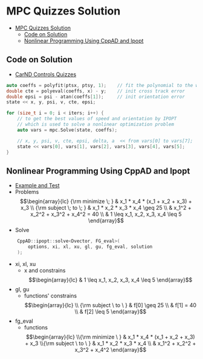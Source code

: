# MPC Quizzes Solution



- [MPC Quizzes Solution](#mpc-quizzes-solution)
    - [Code on Solution](#code-on-solution)
    - [Nonlinear Programming Using CppAD and Ipopt](#nonlinear-programming-using-cppad-and-ipopt)


## Code on Solution
- [CarND Controls Quizzes](https://github.com/udacity/CarND-MPC-Quizzes)
``` cpp
auto coeffs = polyfit(ptsx, ptsy, 1);    // fit the polynomial to the way points
double cte = polyeval(coeffs, x) - y;    // init cross track error
double epsi = psi - atan(coeffs[1]);     // init orientation error
state << x, y, psi, v, cte, epsi;

for (size_t i = 0; i < iters; i++) {
    // to get the best values of speed and orientation by IPOPT 
    // which is used to solve a nonlinear optimization problem 
    auto vars = mpc.Solve(state, coeffs);

    // x, y, psi, v, cte, epsi, delta, a  << from vars[0] to vars[7];
    state << vars[0], vars[1], vars[2], vars[3], vars[4], vars[5];
}
```




## Nonlinear Programming Using CppAD and Ipopt
- [Example and Test](https://www.coin-or.org/CppAD/Doc/ipopt_solve_get_started.cpp.htm)
- Problems
$$\begin{array}{lc}
{\rm minimize \; }      &  x_1 * x_4 * (x_1 + x_2 + x_3) + x_3 \\
{\rm subject \; to \; } &  x_1 * x_2 * x_3 * x_4  \geq 25 \\
                        &  x_1^2 + x_2^2 + x_3^2 + x_4^2 = 40 \\
                        &  1 \leq x_1, x_2, x_3, x_4 \leq 5
\end{array}$$
- Solve
``` cpp
    CppAD::ipopt::solve<Dvector, FG_eval>(
        options, xi, xl, xu, gl, gu, fg_eval, solution
    );
```
- xi, xl, xu
    - x and constrains
$$\begin{array}{lc}
    &  1 \leq x_1, x_2, x_3, x_4 \leq 5
\end{array}$$
- gl, gu
  - functions' constrains
$$\begin{array}{lc}
\\ {\rm subject \ to \ } &  f[0] \geq 25
\\ &  f[1] = 40
\\ &  f[2] \leq 5
\end{array}$$
- fg_eval
    - functions
$$\begin{array}{lc}
\\{\rm minimize \ }       &  x_1 * x_4 * (x_1 + x_2 + x_3) + x_3
\\{\rm subject \ to \ }   &  x_1 * x_2 * x_3 * x_4
\\                        &  x_1^2 + x_2^2 + x_3^2 + x_4^2
\end{array}$$


